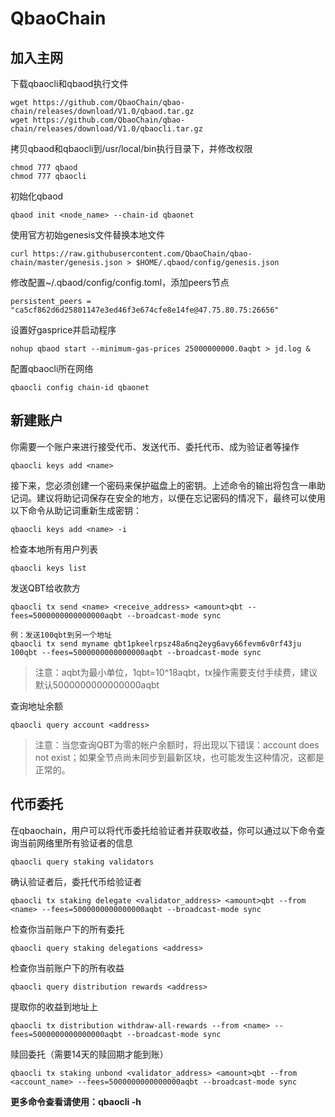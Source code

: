 # QbaoChain
## 加入主网
下载qbaocli和qbaod执行文件
```
wget https://github.com/QbaoChain/qbao-chain/releases/download/V1.0/qbaod.tar.gz
wget https://github.com/QbaoChain/qbao-chain/releases/download/V1.0/qbaocli.tar.gz
```
拷贝qbaod和qbaocli到/usr/local/bin执行目录下，并修改权限
```
chmod 777 qbaod
chmod 777 qbaocli
```
初始化qbaod
```
qbaod init <node_name> --chain-id qbaonet
```
使用官方初始genesis文件替换本地文件
```
curl https://raw.githubusercontent.com/QbaoChain/qbao-chain/master/genesis.json > $HOME/.qbaod/config/genesis.json
```
修改配置~/.qbaod/config/config.toml，添加peers节点
```
persistent_peers = "ca5cf862d6d25801147e3ed46f3e674cfe8e14fe@47.75.80.75:26656"
```
设置好gasprice并启动程序
```
nohup qbaod start --minimum-gas-prices 25000000000.0aqbt > jd.log &
```
配置qbaocli所在网络
```
qbaocli config chain-id qbaonet
```

## 新建账户
你需要一个账户来进行接受代币、发送代币、委托代币、成为验证者等操作
```
qbaocli keys add <name>
```
接下来，您必须创建一个密码来保护磁盘上的密钥。上述命令的输出将包含一串助记词。建议将助记词保存在安全的地方，以便在忘记密码的情况下，最终可以使用以下命令从助记词重新生成密钥：
```
qbaocli keys add <name> -i
```
检查本地所有用户列表
```
qbaocli keys list
```
发送QBT给收款方
```
qbaocli tx send <name> <receive_address> <amount>qbt --fees=5000000000000000aqbt --broadcast-mode sync

例：发送100qbt到另一个地址
qbaocli tx send myname qbt1pkeelrpsz48a6nq2eyg6avy66fevm6v0rf43ju 100qbt --fees=5000000000000000aqbt --broadcast-mode sync
```
> 注意：aqbt为最小单位，1qbt=10^18aqbt，tx操作需要支付手续费，建议默认5000000000000000aqbt

查询地址余额
```
qbaocli query account <address>
```
> 注意：当您查询QBT为零的帐户余额时，将出现以下错误：account does not exist；如果全节点尚未同步到最新区块，也可能发生这种情况，这都是正常的。


## 代币委托
在qbaochain，用户可以将代币委托给验证者并获取收益，你可以通过以下命令查询当前网络里所有验证者的信息
```
qbaocli query staking validators
```
确认验证者后，委托代币给验证者
```
qbaocli tx staking delegate <validator_address> <amount>qbt --from <name> --fees=5000000000000000aqbt --broadcast-mode sync
```
检查你当前账户下的所有委托
```
qbaocli query staking delegations <address>
```
检查你当前账户下的所有收益
```
qbaocli query distribution rewards <address>
```
提取你的收益到地址上
```
qbaocli tx distribution withdraw-all-rewards --from <name> --fees=5000000000000000aqbt --broadcast-mode sync
```
赎回委托（需要14天的赎回期才能到账）
```
qbaocli tx staking unbond <validator_address> <amount>qbt --from <account_name> --fees=5000000000000000aqbt --broadcast-mode sync
```

**更多命令查看请使用：qbaocli -h**